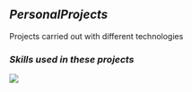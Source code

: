 ## <i><b>PersonalProjects</b></i>
Projects carried out with different technologies

### <i><b>Skills used in these projects</b></i>
<p align="left">
  <a href="https://skillicons.dev">
    <img src="https://skillicons.dev/icons?i=python,php,js,html,css&perline=14" />
  </a>
</p>
